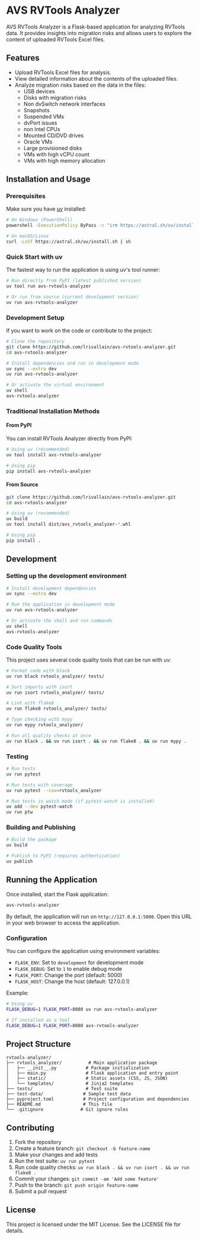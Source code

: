 # AVS RVTools Analyzer

AVS RVTools Analyzer is a Flask-based application for analyzing RVTools data. It provides insights into migration risks and allows users to explore the content of uploaded RVTools Excel files.

## Features
- Upload RVTools Excel files for analysis.
- View detailed information about the contents of the uploaded files.
- Analyze migration risks based on the data in the files:
  - USB devices
  - Disks with migration risks
  - Non dvSwitch network interfaces
  - Snapshots
  - Suspended VMs
  - dvPort issues
  - non Intel CPUs
  - Mounted CD/DVD drives
  - Oracle VMs
  - Large provisioned disks
  - VMs with high vCPU count
  - VMs with high memory allocation

## Installation and Usage

### Prerequisites

Make sure you have [uv](https://docs.astral.sh/uv/) installed:

```bash
# On Windows (PowerShell)
powershell -ExecutionPolicy ByPass -c "irm https://astral.sh/uv/install.ps1 | iex"

# On macOS/Linux
curl -LsSf https://astral.sh/uv/install.sh | sh
```

### Quick Start with uv

The fastest way to run the application is using uv's tool runner:

```bash
# Run directly from PyPI (latest published version)
uv tool run avs-rvtools-analyzer

# Or run from source (current development version)
uv run avs-rvtools-analyzer
```

### Development Setup

If you want to work on the code or contribute to the project:

```bash
# Clone the repository
git clone https://github.com/lrivallain/avs-rvtools-analyzer.git
cd avs-rvtools-analyzer

# Install dependencies and run in development mode
uv sync --extra dev
uv run avs-rvtools-analyzer

# Or activate the virtual environment
uv shell
avs-rvtools-analyzer
```

### Traditional Installation Methods

#### From PyPI

You can install RVTools Analyzer directly from PyPI:

```bash
# Using uv (recommended)
uv tool install avs-rvtools-analyzer

# Using pip
pip install avs-rvtools-analyzer
```

#### From Source

```bash
git clone https://github.com/lrivallain/avs-rvtools-analyzer.git
cd avs-rvtools-analyzer

# Using uv (recommended)
uv build
uv tool install dist/avs_rvtools_analyzer-*.whl

# Using pip
pip install .
```

## Development

### Setting up the development environment

```bash
# Install development dependencies
uv sync --extra dev

# Run the application in development mode
uv run avs-rvtools-analyzer

# Or activate the shell and run commands
uv shell
avs-rvtools-analyzer
```

### Code Quality Tools

This project uses several code quality tools that can be run with uv:

```bash
# Format code with black
uv run black rvtools_analyzer/ tests/

# Sort imports with isort
uv run isort rvtools_analyzer/ tests/

# Lint with flake8
uv run flake8 rvtools_analyzer/ tests/

# Type checking with mypy
uv run mypy rvtools_analyzer/

# Run all quality checks at once
uv run black . && uv run isort . && uv run flake8 . && uv run mypy .
```

### Testing

```bash
# Run tests
uv run pytest

# Run tests with coverage
uv run pytest --cov=rvtools_analyzer

# Run tests in watch mode (if pytest-watch is installed)
uv add --dev pytest-watch
uv run ptw
```

### Building and Publishing

```bash
# Build the package
uv build

# Publish to PyPI (requires authentication)
uv publish
```

## Running the Application

Once installed, start the Flask application:

```bash
avs-rvtools-analyzer
```

By default, the application will run on `http://127.0.0.1:5000`. Open this URL in your web browser to access the application.

### Configuration

You can configure the application using environment variables:

- `FLASK_ENV`: Set to `development` for development mode
- `FLASK_DEBUG`: Set to `1` to enable debug mode
- `FLASK_PORT`: Change the port (default: 5000)
- `FLASK_HOST`: Change the host (default: 127.0.0.1)

Example:
```bash
# Using uv
FLASK_DEBUG=1 FLASK_PORT=8080 uv run avs-rvtools-analyzer

# If installed as a tool
FLASK_DEBUG=1 FLASK_PORT=8080 avs-rvtools-analyzer
```

## Project Structure

```
rvtools-analyzer/
├── rvtools_analyzer/          # Main application package
│   ├── __init__.py           # Package initialization
│   ├── main.py               # Flask application and entry point
│   ├── static/               # Static assets (CSS, JS, JSON)
│   └── templates/            # Jinja2 templates
├── tests/                    # Test suite
├── test-data/               # Sample test data
├── pyproject.toml           # Project configuration and dependencies
├── README.md                # This file
└── .gitignore              # Git ignore rules
```

## Contributing

1. Fork the repository
2. Create a feature branch: `git checkout -b feature-name`
3. Make your changes and add tests
4. Run the test suite: `uv run pytest`
5. Run code quality checks: `uv run black . && uv run isort . && uv run flake8 .`
6. Commit your changes: `git commit -am 'Add some feature'`
7. Push to the branch: `git push origin feature-name`
8. Submit a pull request

## License

This project is licensed under the MIT License. See the LICENSE file for details.
